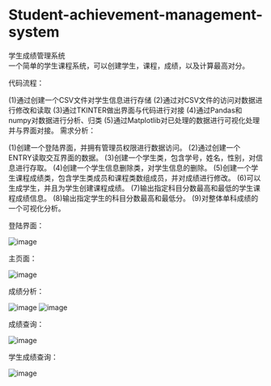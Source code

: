 # Student-achievement-management-system

学生成绩管理系统  
一个简单的学生课程系统，可以创建学生，课程，成绩，以及计算最高对分。

代码流程：  

(1)通过创建一个CSV文件对学生信息进行存储
(2)通过对CSV文件的访问对数据进行修改和读取
(3)通过TKINTER做出界面与代码进行对接
(4)通过Pandas和numpy对数据进行分析、归类
(5)通过Matplotlib对已处理的数据进行可视化处理并与界面对接。
需求分析：  

(1)创建一个登陆界面，并拥有管理员权限进行数据访问。
(2)通过创建一个ENTRY读取交互界面的数据。
(3)创建一个学生类，包含学号，姓名，性别，对信息进行存取。
(4)创建一个学生信息删除类，对学生信息的删除。
(5)创建一个学生课程成绩类，包含学生类成员和课程类数组成员，并对成绩进行修改。
(6)可以生成学生，并且为学生创建课程成绩。
(7)输出指定科目分数最高和最低的学生课程成绩信息。
(8)输出指定学生的科目分数最高和最低分。
(9)对整体单科成绩的一个可视化分析。  

登陆界面：  

![image](https://github.com/EngineCoder/Student-achievement-management-system/blob/master/Display/LoginPage.png)

主页面：  

![image](https://github.com/EngineCoder/Student-achievement-management-system/blob/master/Display/MainPage.png)

成绩分析：  

![image](https://github.com/EngineCoder/Student-achievement-management-system/blob/master/Display/AnalysisPage.png)
![image](https://github.com/EngineCoder/Student-achievement-management-system/blob/master/Display/EnglishAnalysis.png)

成绩查询：  

![image](https://github.com/EngineCoder/Student-achievement-management-system/blob/master/Display/GradePage.png)

学生成绩查询：  

![image](https://github.com/EngineCoder/Student-achievement-management-system/blob/master/Display/StudentPage.png)
